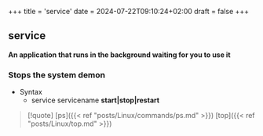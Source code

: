 +++
title = 'service'
date = 2024-07-22T09:10:24+02:00
draft = false
+++

## service 
**An application that runs in the background 
waiting for you to use it**
### Stops the system demon 
- Syntax 
	- service servicename **start|stop|restart**

>[!quote] [ps]({{< ref "posts/Linux/commands/ps.md" >}}) [top]({{< ref "posts/Linux/top.md" >}})